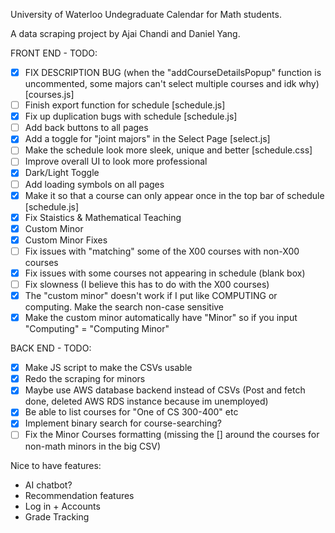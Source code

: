 University of Waterloo Undegraduate Calendar for Math students.

A data scraping project by Ajai Chandi and Daniel Yang.

FRONT END - TODO:
- [X] FIX DESCRIPTION BUG (when the "addCourseDetailsPopup" function is uncommented, some majors can't select multiple courses and idk why) [courses.js]
- [ ] Finish export function for schedule [schedule.js]
- [X] Fix up duplication bugs with schedule [schedule.js]
- [ ] Add back buttons to all pages
- [X] Add a toggle for "joint majors" in the Select Page [select.js]
- [ ] Make the schedule look more sleek, unique and better [schedule.css]
- [ ] Improve overall UI to look more professional
- [X] Dark/Light Toggle
- [ ] Add loading symbols on all pages
- [X] Make it so that a course can only appear once in the top bar of schedule [schedule.js]
- [X] Fix Staistics & Mathematical Teaching
- [X] Custom Minor
- [X] Custom Minor Fixes
- [ ] Fix issues with "matching" some of the X00 courses with non-X00 courses
- [X] Fix issues with some courses not appearing in schedule (blank box)
- [ ] Fix slowness (I believe this has to do with the X00 courses)
- [X] The "custom minor" doesn't work if I put like COMPUTING or computing. Make the search non-case sensitive
- [X] Make the custom minor automatically have "Minor" so if you input "Computing" = "Computing Minor"

BACK END - TODO:
- [X] Make JS script to make the CSVs usable
- [X] Redo the scraping for minors
- [X] Maybe use AWS database backend instead of CSVs (Post and fetch done, deleted AWS RDS instance because im unemployed)
- [X] Be able to list courses for "One of CS 300-400" etc
- [X] Implement binary search for course-searching?
- [ ] Fix the Minor Courses formatting (missing the [] around the courses for non-math minors in the big CSV)

Nice to have features:
- AI chatbot?
- Recommendation features
- Log in + Accounts
- Grade Tracking 
